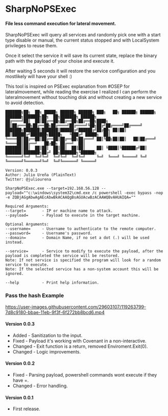 # SharpNoPSExec
#### File less command execution for lateral movement.

SharpNoPSExec will query all services and randomly pick one with a start type disable or manual, the current status stopped and with LocalSystem privileges to reuse them.

Once it select the service it will save its current state, replace the binary path with the payload of your choise and execute it. 

After waiting 5 seconds it will restore the service configuration and you mostlikely will have your shell :) 

This tool is inspired on PSExec explanation from #OSEP for lateralmovement, while reading the exercise I realized I can perform the lateralmovement without touching disk and without creating a new service to avoid detection.

```
███████╗██╗  ██╗ █████╗ ██████╗ ██████╗ ███╗   ██╗ ██████╗ ██████╗ ███████╗███████╗██╗  ██╗███████╗ ██████╗
██╔════╝██║  ██║██╔══██╗██╔══██╗██╔══██╗████╗  ██║██╔═══██╗██╔══██╗██╔════╝██╔════╝╚██╗██╔╝██╔════╝██╔════╝
███████╗███████║███████║██████╔╝██████╔╝██╔██╗ ██║██║   ██║██████╔╝███████╗█████╗   ╚███╔╝ █████╗  ██║     
╚════██║██╔══██║██╔══██║██╔══██╗██╔═══╝ ██║╚██╗██║██║   ██║██╔═══╝ ╚════██║██╔══╝   ██╔██╗ ██╔══╝  ██║     
███████║██║  ██║██║  ██║██║  ██║██║     ██║ ╚████║╚██████╔╝██║     ███████║███████╗██╔╝ ██╗███████╗╚██████╗
╚══════╝╚═╝  ╚═╝╚═╝  ╚═╝╚═╝  ╚═╝╚═╝     ╚═╝  ╚═══╝ ╚═════╝ ╚═╝     ╚══════╝╚══════╝╚═╝  ╚═╝╚══════╝ ╚═════╝

Version: 0.0.3
Author: Julio Ureña (PlainText)
Twitter: @juliourena

SharpNoPSExec.exe --target=192.168.56.128 --payload=""c:\windows\system32\cmd.exe /c powershell -exec bypass -nop -e ZQBjAGgAbwAgAEcAbwBkACAAQgBsAGUAcwBzACAAWQBvAHUAIQA=""

Required Arguments:
--target=       - IP or machine name to attack.
--payload=      - Payload to execute in the target machine.

Optional Arguments:
--username=     - Username to authenticate to the remote computer.
--password=     - Username's password.
--domain=       - Domain Name, if no set a dot (.) will be used instead.

--service=      - Service to modify to execute the payload, after the payload is completed the service will be restored.
Note: If not service is specified the program will look for a random service to execute.
Note: If the selected service has a non-system account this will be ignored.

--help          - Print help information.
```
### Pass the hash Example
https://user-images.githubusercontent.com/29603107/119263799-7d8c9180-bbae-11eb-9f3f-6f272bb8bcd6.mp4

#### Version 0.0.3
- Added - Sanitization to the input.
- Fixed - Payload it's working with Covenant in a non-interactive.
- Changed - Exit function is a return, removed Enviroment.Exit(0).
- Changed - Logic improvements.

#### Version 0.0.2
- Fixed - Parsing payload, powershell commands wont execute if they have =.
- Changed - Error handling.

#### Version 0.0.1
- First release.

